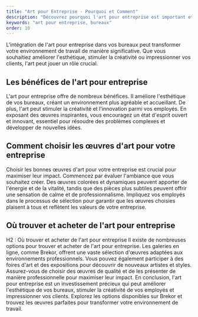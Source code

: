 ```yaml
---
title: "Art pour Entreprise - Pourquoi et Comment"
description: "Découvrez pourquoi l'art pour entreprise est important et comment l'intégrer efficacement dans vos bureaux."
keywords: "art pour entreprise, bureaux"
order: 10
---
```


L'intégration de l'art pour entreprise dans vos bureaux peut transformer votre environnement de travail de manière significative. Que vous souhaitiez améliorer l'esthétique, stimuler la créativité ou impressionner vos clients, l'art peut jouer un rôle crucial.

## Les bénéfices de l'art pour entreprise

L'art pour entreprise offre de nombreux bénéfices. Il améliore l'esthétique de vos bureaux, créant un environnement plus agréable et accueillant. De plus, l'art peut stimuler la créativité et l'innovation parmi vos employés. En exposant des œuvres inspirantes, vous encouragez un état d'esprit ouvert et innovant, essentiel pour résoudre des problèmes complexes et développer de nouvelles idées.


## Comment choisir les œuvres d'art pour votre entreprise

Choisir les bonnes œuvres d'art pour votre entreprise est crucial pour maximiser leur impact. Commencez par évaluer l'ambiance que vous souhaitez créer. Des œuvres colorées et dynamiques peuvent apporter de l'énergie et de la vitalité, tandis que des pièces plus subtiles peuvent offrir une sensation de calme et de professionnalisme. Impliquez vos employés dans le processus de sélection pour garantir que les œuvres choisies plaisent à tous et reflètent les valeurs de votre entreprise.


## Où trouver et acheter de l'art pour entreprise

H2 : Où trouver et acheter de l'art pour entreprise
Il existe de nombreuses options pour trouver et acheter de l'art pour entreprise. Les galeries en ligne, comme Brekor, offrent une vaste sélection d'œuvres adaptées aux environnements professionnels. Vous pouvez également participer à des foires d'art et des expositions pour découvrir de nouveaux artistes et styles. Assurez-vous de choisir des œuvres de qualité et de les présenter de manière professionnelle pour maximiser leur impact.
En conclusion, l'art pour entreprise est un investissement précieux qui peut améliorer l'esthétique de vos bureaux, stimuler la créativité de vos employés et impressionner vos clients. Explorez les options disponibles sur Brekor et trouvez les œuvres parfaites pour transformer votre environnement de travail.
